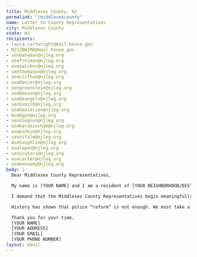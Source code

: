 ```yaml
---
title: Middlesex County, NJ
permalink: "/middlesexcounty"
name: Letter to County Representatives
city: Middlesex County
state: NJ
recipients:
- laura.cartwright@mail.house.gov
- NJ12BWIMA@mail.house.gov
- senbateman@njleg.org
- asmfreiman@njleg.org
- asmzwicker@njleg.org
- senthompson@njleg.org
- asmclifton@njleg.org
- asmdancer@njleg.org
- sengreenstein@njleg.org
- asmbenson@njleg.org
- asmdeangelo@njleg.org
- senbsmith@njleg.org
- asmdanielsen@njleg.org
- AsmEgan@njleg.org
- sendiegnan@njleg.org
- asmkarabinchak@njleg.org
- aswpinkin@njleg.org
- senvitale@njleg.org
- AsmCoughlin@njleg.org
- aswlopez@njleg.org
- senscutari@njleg.org
- aswcarter@njleg.org
- asmkennedy@njleg.org
body: |-
  Dear Middlesex County Representatives,

  My name is [YOUR NAME] and I am a resident of [YOUR NEIGHBORHOOD/DISTRICT]. I am writing to demand that the Middlesex County adopt a budget that prioritizes community wellbeing, and redirects funding away from the police system, as it disproportionately violates the rights and lives of Black community members - like Qwason Campbell who was assaulted by Woodbridge PD on June 1.

  I demand that the Middlesex County Representatives begin meaningfully defunding all New Jersey Police Departments and re-allocate those funds to programs proven to more effectively promote a safe and equitable community: community-based mental health services, substance abuse treatment services, affordable housing programs, and more. I demand a budget that reflects the actual needs of Central New Jersey residents.

  History has shown that police “reform” is not enough. We must take a hard look at the ways that the current system in place fails to serve–and in fact actively harms–our community, and come together to reimagine the role of police in our city.

  Thank you for your time,
  [YOUR NAME]
  [YOUR ADDRESS]
  [YOUR EMAIL]
  [YOUR PHONE NUMBER]
layout: email
---
```


